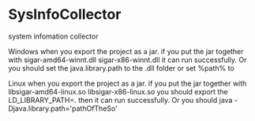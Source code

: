 # SysInfoCollector
system infomation collector

Windows
when you export the project as a jar. if you put the jar together with sigar-amd64-winnt.dll sigar-x86-winnt.dll
it can run successfully. Or you should set the java.library.path to the .dll folder or set %path% to

Linux
when you export the project as a jar. if you put the jar together with libsigar-amd64-linux.so libsigar-x86-linux.so
you should export the LD_LIBRARY_PATH=. then it can run successfully. Or you should java -Djava.library.path='pathOfTheSo'
